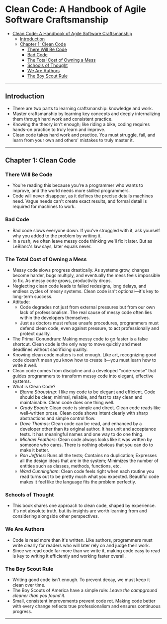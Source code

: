 # Clean Code: A Handbook of Agile Software Craftsmanship

- [Clean Code: A Handbook of Agile Software Craftsmanship](#clean-code-a-handbook-of-agile-software-craftsmanship)
  - [Introduction](#introduction)
  - [Chapter 1: Clean Code](#chapter-1-clean-code)
    - [There Will Be Code](#there-will-be-code)
    - [Bad Code](#bad-code)
    - [The Total Cost of Owning a Mess](#the-total-cost-of-owning-a-mess)
    - [Schools of Thought](#schools-of-thought)
    - [We Are Authors](#we-are-authors)
    - [The Boy Scout Rule](#the-boy-scout-rule)

---

## Introduction

- There are two parts to learning craftsmanship: knowledge and work.
- Master craftsmanship by learning key concepts and deeply internalizing them through hard work and
  consistent practice.
- Knowing the theory isn't enough; like riding a bike, coding requires hands-on practice to truly
  learn and improve.
- Clean code takes hard work and practice. You must struggle, fail, and learn from your own and
  others' mistakes to truly master it.

---

## Chapter 1: Clean Code

### There Will Be Code

- You're reading this because you're a programmer who wants to improve, and the world needs more
  skilled programmers.
- Code will never disappear, as it defines the precise details machines need. Vague needs can't
  create exact results, and formal detail is required for machines to work.

### Bad Code

- Bad code slows everyone down. If you've struggled with it, ask yourself why you added to the
  problem by writing it.
- In a rush, we often leave messy code thinking we'll fix it later. But as LeBlanc's law says, later
  equals never.

### The Total Cost of Owning a Mess

- Messy code slows progress drastically. As systems grow, changes become harder, bugs multiply, and
  eventually the mess feels impossible to fix. As messy code grows, productivity drops.
- Neglecting clean code leads to failed redesigns, long delays, and endless cycles of messy systems.
  Clean code isn't optional—it's key to long-term success.
- Attitude:
  - Code degrades not just from external pressures but from our own lack of professionalism. The real
    cause of messy code often lies within the developers themselves.
  - Just as doctors must refuse unsafe procedures, programmers must defend clean code, even against
    pressure, to act professionally and protect quality.
- The Primal Conundrum: Making messy code to go faster is a false shortcut. Clean code is the only
  way to move quickly and meet deadlines without sacrificing quality.
- Knowing clean code matters is not enough. Like art, recognizing good code doesn't mean you know
  how to create it—you must learn how to write it well.
- Clean code comes from discipline and a developed “code-sense” that guides programmers to transform
  messy code into elegant, effective systems.
- What is Clean Code?
  - *Bjarne Stroustrup*: I like my code to be elegant and efficient. Code should be clear, minimal,
    reliable, and fast to stay clean and maintainable. Clean code does one thing well.
  - *Grady Booch*: Clean code is simple and direct. Clean code reads like well-written prose. Clean
    code shows intent clearly with sharp abstractions and simple control flow.
  - *Dave Thomas*: Clean code can be read, and enhanced by a developer other than its original
    author. It has unit and acceptance tests. It has meaningful names and one way to do one thing.
  - *Michael Feathers*: Clean code always looks like it was written by someone who cares. There is
    nothing obvious that you can do to make it better.
  - *Ron Jeffries*: Runs all the tests; Contains no duplication; Expresses all the design ideas that
    are in the system; Minimizes the number of entities such as classes, methods, functions, etc.
  - *Ward Cunningham*: Clean code feels right when each routine you read turns out to be pretty much
    what you expected. Beautiful code makes it feel like the language fits the problem perfectly.

### Schools of Thought

- This book shares one approach to clean code, shaped by experience. It's not absolute truth, but
  its insights are worth learning from and considering alongside other perspectives.

### We Are Authors

- Code is read more than it's written. Like authors, programmers must write clearly for readers who
  will later rely on and judge their work.
- Since we read code far more than we write it, making code easy to read is key to writing it
  efficiently and working faster overall.

### The Boy Scout Rule

- Writing good code isn't enough. To prevent decay, we must keep it clean over time.
- The Boy Scouts of America have a simple rule: *Leave the campground cleaner than you found it.*
- Small, consistent improvements prevent code rot. Making code better with every change reflects
  true professionalism and ensures continuous progress.

---
